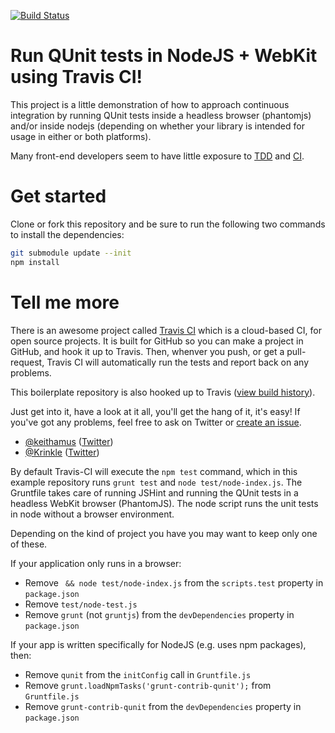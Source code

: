 [![Build Status](https://travis-ci.org/Krinkle/travis-ci-node-and-browser-qunit.svg?branch=master)](https://travis-ci.org/Krinkle/travis-ci-node-and-browser-qunit)

# Run QUnit tests in NodeJS + WebKit using Travis CI!

This project is a little demonstration of how to approach continuous integration
by running QUnit tests inside a headless browser (phantomjs) and/or inside nodejs
(depending on whether your library is intended for usage in either or both platforms).

Many front-end developers seem to have little exposure to [TDD](https://en.wikipedia.org/wiki/Test-driven_development) and [CI](https://en.wikipedia.org/wiki/Continuous_integration).

# Get started

Clone or fork this repository and be sure to run the following two commands to
install the dependencies:
```bash
git submodule update --init
npm install
```

# Tell me more

There is an awesome project called [Travis CI](http://travis-ci.org/) which is
a cloud-based CI, for open source projects. It is built for GitHub so you can
make a project in GitHub, and hook it up to Travis. Then, whenver you push,
or get a pull-request,  Travis CI will automatically run the tests and report
back on any problems.

This boilerplate repository is also hooked up to Travis ([view build history](http://travis-ci.org/#!/Krinkle/travis-ci-node-and-browser-qunit/builds)).

Just get into it, have a look at it all, you'll get the hang of it, it's easy!
If you've got any problems, feel free to ask on Twitter or [create an issue](https://github.com/keithamus/travis-ci-node-and-browser-qunit/issues).

* [@keithamus](https://github.com/keithamus) ([Twitter](https://twitter.com/keithamus))
* [@Krinkle](https://github.com/Krinkle) ([Twitter](https://twitter.com/TimoTijhof))

By default Travis-CI will execute the `npm test` command, which in this example
repository runs `grunt test` and `node test/node-index.js`. The Gruntfile takes care
of running JSHint and running the QUnit tests in a headless WebKit browser (PhantomJS).
The node script runs the unit tests in node without a browser environment.

Depending on the kind of project you have you may want to keep only one of these.

If your application only runs in a browser:
* Remove ` && node test/node-index.js` from the `scripts.test` property in `package.json`
* Remove `test/node-test.js`
* Remove `grunt` (not `gruntjs`) from the `devDependencies` property in `package.json`

If your app is written specifically for NodeJS (e.g. uses npm packages), then:
* Remove `qunit` from the `initConfig` call in `Gruntfile.js`
* Remove `grunt.loadNpmTasks('grunt-contrib-qunit');` from `Gruntfile.js`
* Remove `grunt-contrib-qunit` from the `devDependencies` property in `package.json`
